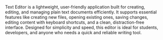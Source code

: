Text Editor is a lightweight, user-friendly application built for creating, editing, and managing plain text documents efficiently. It supports essential features like creating new files, opening existing ones, saving changes, editing content with keyboard shortcuts, and a clean, distraction-free interface. Designed for simplicity and speed, this editor is ideal for students, developers, and anyone who needs a quick and reliable writing tool.
